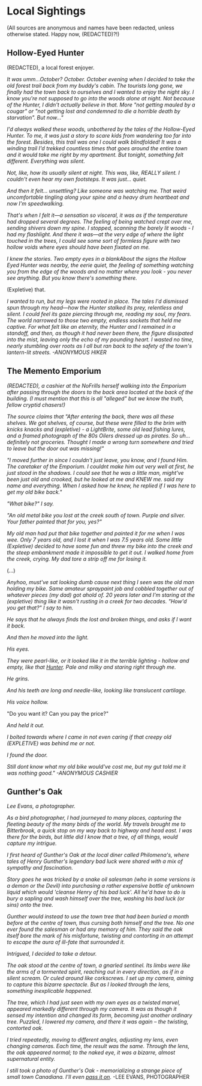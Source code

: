# Local Sightings

(All sources are anonymous and names have been redacted, unless otherwise stated. Happy now, (REDACTED)?!)

## Hollow-Eyed Hunter

(REDACTED), a local forest enjoyer.

*It was umm...October? October. October evening when I decided to take the old forest trail back from my buddy's cabin. The tourists long gone, we finally had the town back to ourselves and I wanted to enjoy the night sky. I know you're not supposed to go into the woods alone at night. Not because of the Hunter, I didn't actually believe in that. More "not getting mauled by a cougar" or "not getting lost and condemned to die a horrible death by starvation". But now..."*

*I'd always walked these woods, unbothered by the tales of the Hollow-Eyed Hunter. To me, it was just a story to scare kids from wandering too far into the forest. Besides, this trail was one I could walk blindfolded! It was a winding trail I'd trekked countless times that goes around the entire town and it would take me right by my apartment. But tonight, something felt different. Everything was silent.*

*Not, like, how its usually silent at night. This was, like, REALLY silent. I couldn't even hear my own footsteps. It was just... quiet.*

*And then it felt... unsettling? Like someone was watching me. That weird uncomfortable tingling along your spine and a heavy drum heartbeat and now I'm speedwalking.*

*That's when I felt it—a sensation so visceral, it was as if the temperature had dropped several degrees. The feeling of being watched crept over me, sending shivers down my spine. I stopped, scanning the barely lit woods - I had my flashlight. And there it was—at the very edge of where the light touched in the trees, I could see some sort of formless figure with two hollow voids where eyes should have been fixated on me.*

*I knew the stories. Two empty eyes in a blankAbout the signs the Hollow Eyed Hunter was nearby, the eerie quiet, the feeling of something watching you from the edge of the woods and no matter where you look - you never see anything. But *you know* there's something there.*

(Expletive) that.

*I wanted to run, but my legs were rooted in place. The tales I'd dismissed spun through my head—how the Hunter stalked its prey, relentless and silent. I could feel its gaze piercing through me, reading my soul, my fears. The world narrowed to those two empty, endless sockets that held me captive.
For what felt like an eternity, the Hunter and I remained in a standoff, and then, as though it had never been there, the figure dissipated into the mist, leaving only the echo of my pounding heart. I wasted no time, nearly stumbling over roots as I all but ran back to the safety of the town's lantern-lit streets.
-ANONYMOUS HIKER*

## The Memento Emporium

*(REDACTED), a cashier at the NoFrills herself walking into the Emporium after passing through the doors to the back area located at the back of the building. (I must mention that this is all "alleged" but we know the truth, fellow cryptid chasers!)*

*The source claims that "After entering the back, there was all these shelves. We got shelves, of course, but these were filled to the brim with knicks knacks and (expletive) - a LightBrite, some old lead fishing lures, and a framed photograph of the 80s Oilers dressed up as pirates. So uh... definitely not groceries.  Thought I made a wrong turn somewhere and tried to leave but the door out was missing!"*

*"I moved further in since I couldn't just leave, you know, and I found Him. The caretaker of the Emporium. I couldnt make him out very well at first, he just stood in the shadows. I could see that he was a little man, might've been just old and crooked, but he looked at me and KNEW me. said my name and everything. When I asked how he knew, he replied if I was here to get my old bike back."*

*"What bike?" I say.*

*"An old metal bike you lost at the creek south of town. Purple and silver. Your father painted that for you, yes?"*

*My old man had put that bike together and painted it for me when I was wee. Only 7 years old, and I lost it when I was 7.5 years old. Some little (Expletive) decided to have some fun and threw my bike into the creek and the steep embankment made it impossible to get it out. I walked home from the creek, crying. My dad tore a strip off me for losing it.*

(...)

*Anyhoo, must've sat looking dumb cause next thing I seen was the old man holding my bike. Same amateur spraypaint job and cobbled together out of whatever pieces (my dad) got ahold of. 20 years later and I'm staring at the (expletive) thing like it wasn't rusting in a creek for two decades. "How'd you get that?" I say to him.*

*He says that he always finds the lost and broken things, and asks if I want it back.*

*And then he moved into the light.*

*His eyes.*

*They were pearl-like, or it looked like it in the terrible lighting - hollow and empty, like that [Hunter](cryptids.md). Pale and milky and staring right through me.*

*He grins.*

*And his teeth are long and needle-like, looking like translucent cartilage.*

*His voice hollow.*

"Do you want it? Can you pay the price?"

*And held it out.*

*I bolted towards where I came in not even caring if that creepy old (EXPLETIVE) was behind me or not.*

*I found the door.*

*Still dont know what my old bike would've cost me, but my gut told me it was nothing good."
-ANONYMOUS CASHIER*

## Gunther's Oak

*Lee Evans, a photographer.*

*As a bird photographer, I had journeyed to many places, capturing the fleeting beauty of the many birds of the world. My travels brought me to Bitterbrook, a quick stop on my way back to highway and head east. I was there for the birds, but little did I know that a tree, of all things, would capture my intrigue.*

*I first heard of Gunther's Oak at the local diner called Philomena's, where tales of Henry Gunther's legendary bad luck were shared with a mix of sympathy and fascination.* 

*Story goes he was tricked by a snake oil salesman (who in some versions is a demon or the Devil) into purchasing a rather expensive bottle of unknown liquid which would 'cleanse Henry of his bad luck'. All he'd have to do is bury a sapling and wash himself over the tree, washing his bad luck (or sins) onto the tree.*

*Gunther would instead to use the town tree that had been buried a month before at the centre of town, thus cursing both himself and the tree. No one ever found the salesman or had any memory of him. They said the oak itself bore the mark of his misfortune, twisting and contorting in an attempt to escape the aura of ill-fate that surrounded it.*

*Intrigued, I decided to take a detour.*

*The oak stood at the centre of town, a gnarled sentinel. Its limbs were like the arms of a tormented spirit, reaching out in every direction, as if in a silent scream. Or culed around like corkscrews. I set up my camera, aiming to capture this bizarre spectacle. But as I looked through the lens, something inexplicable happened.*

*The tree, which I had just seen with my own eyes as a twisted marvel, appeared markedly different through my camera. It was as though it sensed my intention and changed its form, becoming just another ordinary tree. Puzzled, I lowered my camera, and there it was again – the twisting, contorted oak.*

*I tried repeatedly, moving to different angles, adjusting my lens, even changing cameras. Each time, the result was the same. Through the lens, the oak appeared normal; to the naked eye, it was a bizarre, almost supernatural entity.*

*I still took a photo of Gunther's Oak - memorializing a strange piece of small town Canadiana. I'll even [pass it on](images.md).*
-LEE EVANS, PHOTOGRAPHER




